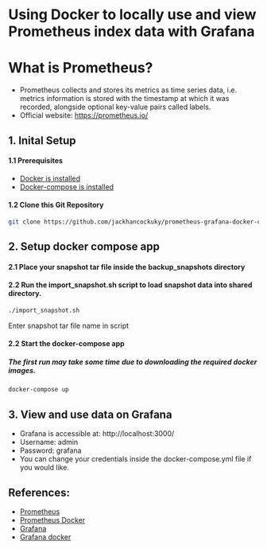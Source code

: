 # Using Docker to locally use and view Prometheus index data with Grafana

# What is Prometheus?

- Prometheus collects and stores its metrics as time series data, i.e. metrics information is stored with the timestamp at which it was recorded, alongside optional key-value pairs called labels.
- Official website: https://prometheus.io/
&nbsp;

## 1. Inital Setup
#### 1.1 Prerequisites
- [Docker is installed](https://docs.docker.com/engine/install/)
- [Docker-compose is installed](https://docs.docker.com/compose/install/)

#### 1.2 Clone this Git Repository
```bash
git clone https://github.com/jackhancockuky/prometheus-grafana-docker-container
```


## 2. Setup docker compose app

#### 2.1 Place your snapshot tar file inside the backup_snapshots directory

#### 2.2 Run the import_snapshot.sh script to load snapshot data into shared directory.
```bash
./import_snapshot.sh
```
Enter snapshot tar file name in script

#### 2.2 Start the docker-compose app
##### The first run may take some time due to downloading the required docker images.
```bash
docker-compose up
```

## 3. View and use data on Grafana
- Grafana is accessible at: http://localhost:3000/
- Username: admin
- Password: grafana
- You can change your credentials inside the docker-compose.yml file if you would like.

## References:
- [Prometheus](https://prometheus.io/)
- [Prometheus Docker](https://hub.docker.com/r/prom/prometheus)
- [Grafana](https://grafana.com/)
- [Grafana docker](https://grafana.com/docs/grafana/latest/setup-grafana/installation/docker/)

